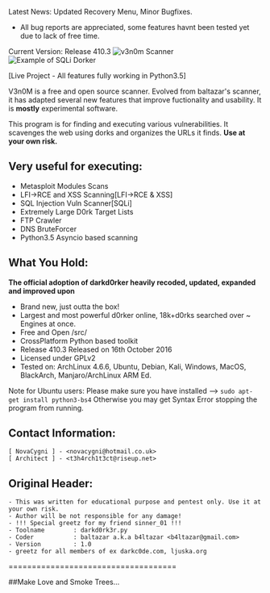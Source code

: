 Latest News: Updated Recovery Menu, Minor Bugfixes.
+ All bug reports are appreciated, some features havnt been tested yet due to lack of free time.

Current Version: Release 410.3
![v3n0m Scanner](http://i.imgur.com/A96CipT.png "V3n0M-Scanner")
![Example of SQLi Dorker](https://github.com/v3n0m-Scanner/V3n0M-Scanner/blob/master/AnimatedDemo.gif?raw=true "Example of Dorker")



[Live Project - All features fully working in Python3.5]

V3n0M is a free and open source scanner. Evolved from baltazar's scanner, it has adapted several new features that improve fuctionality and usability. It is __mostly__ experimental software.

This program is for finding and executing various vulnerabilities. It scavenges the web using dorks and organizes the URLs it finds.
**Use at your own risk.**

## Very useful for executing:

+ Metasploit Modules Scans
+ LFI->RCE and XSS Scanning[LFI->RCE & XSS]
+ SQL Injection Vuln Scanner[SQLi]
+ Extremely Large D0rk Target Lists
+ FTP Crawler
+ DNS BruteForcer
+ Python3.5 Asyncio based scanning

## What You Hold:

**The official adoption of darkd0rker heavily recoded, updated, expanded and improved upon**
+ Brand new, just outta the box!
+ Largest and most powerful d0rker online, 18k+d0rks searched over ~ Engines at once.
+ Free and Open /src/
+ CrossPlatform Python based toolkit
+ Release 410.3 Released on 16th October 2016
+ Licensed under GPLv2
+ Tested on: ArchLinux 4.6.6, Ubuntu, Debian, Kali, Windows, MacOS, BlackArch, Manjaro/ArchLinux ARM Ed.

Note for Ubuntu users: Please make sure you have installed --> `sudo apt-get install python3-bs4`
                       Otherwise you may get Syntax Error stopping the program from running.


## Contact Information:

    [ NovaCygni ] - <novacygni@hotmail.co.uk>
    [ Architect ] - <t3h4rch1t3ct@riseup.net>

## Original Header:

    - This was written for educational purpose and pentest only. Use it at your own risk.
    - Author will be not responsible for any damage!
    - !!! Special greetz for my friend sinner_01 !!!
    - Toolname        : darkd0rk3r.py
    - Coder           : baltazar a.k.a b4ltazar <b4ltazar@gmail.com>
    - Version         : 1.0
    - greetz for all members of ex darkc0de.com, ljuska.org



====================================

##Make Love and Smoke Trees...

